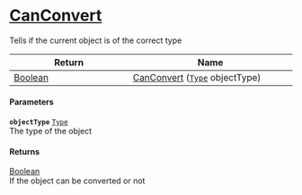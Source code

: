 # [CanConvert](./RectangleFConverter--CanConvert.md)

Tells if the current object is of the correct type

| Return<div><a href="#"><img width=375></a></div> | Name<div><a href="#"><img width=525></a></div> | 
| --- | --- | 
| [Boolean](https://docs.microsoft.com/en-us/dotnet/api/System.Boolean) | [CanConvert](./RectangleFConverter--CanConvert.md) ([`Type`](https://docs.microsoft.com/en-us/dotnet/api/System.Type) objectType) | 


#### Parameters
**`objectType`**  [`Type`](https://docs.microsoft.com/en-us/dotnet/api/System.Type)<br>The type of the object
#### Returns
[Boolean](https://docs.microsoft.com/en-us/dotnet/api/System.Boolean)<br>
If the object can be converted or not